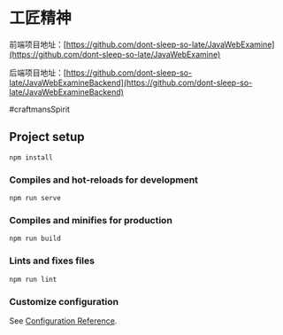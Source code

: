 # 工匠精神

前端项目地址：[https://github.com/dont-sleep-so-late/JavaWebExamine](https://github.com/dont-sleep-so-late/JavaWebExamine)

后端项目地址：[https://github.com/dont-sleep-so-late/JavaWebExamineBackend](https://github.com/dont-sleep-so-late/JavaWebExamineBackend)

#craftmansSpirit

## Project setup
```
npm install
```

### Compiles and hot-reloads for development
```
npm run serve
```

### Compiles and minifies for production
```
npm run build
```

### Lints and fixes files
```
npm run lint
```

### Customize configuration
See [Configuration Reference](https://cli.vuejs.org/config/).

